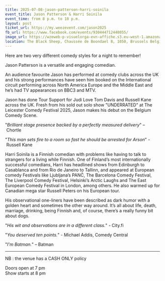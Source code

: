 ```yaml
---
title: 2025-07-08-jason-patterson-harri-soinila
event_title: Jason Patterson & Harri Soinila
event_time: from 8 p.m. to 10 p.m.
layout: post
ticket_url: https://my.weezevent.com/jason2025
fb_url: https://www.facebook.com/events/930444712448055/
image_url: https://wzeweb-p-visuelorga-evn-affiche.s3.eu-west-1.amazonaws.com/affiche_1332954.png
location: The Black Sheep, Chaussée de Boondael 8, 1050, Brussels Belgium
---
```


Here are two very different comedy styles for a night to remember!

Jason Patterson is a versatile and engaging comedian.

An audience favourite Jason has performed at comedy clubs across the UK and his strong performances have seen him booked on the International circuit performing across North America Europe and the Middle East and he’s had TV appearances on BBC3 and MTV.

Jason has done Tour Support for Judi Love Tom Davis and Russell Kane across the UK. Fresh from his sold out solo show "UNDERRATED" at The Leicester Comedy Festival 2025, Jason makes his debut on the Belgium Comedy Scene.

"_Brilliant stage presence backed by a perfectly measured delivery_" – Chortle

"_This man sets fire to a room so fast he should be arrested for Arson_" - Russell Kane

Harri Soinila is a Finnish comedian with problems like having to talk to strangers for a living while Finnish. One of Finland’s most internationally successful comedians, Harri has headlined shows from Edinburgh to Casablanca and from Rio de Janeiro to Tallinn, and appeared at European comedy Festivals like Ljubljana’s PANČ, The Barcelona Comedy Festival, The Liverpool Comedy Festival, Helsinki’s Arctic Laughs and The East European Comedy Festival in London, among others. He also warmed up for Canadian mega star Russell Peters on his European tour.

His observational one-liners have been described as dark humor with a golden heart and sometimes the other way around. It’s all about life, death, marriage, drinking, being Finnish and, of course, there’s a really funny bit about dogs.

"_His wit and observations are in a different class._" - City.fi

"_You deserved ten points._" - Michael Addis, Comedy Central

"_I'm Batman._" – Batman

<hr style="width:100%;" />

NB : the venue has a CASH ONLY policy

Doors open at 7 pm<br />
Show starts at 8 pm 

